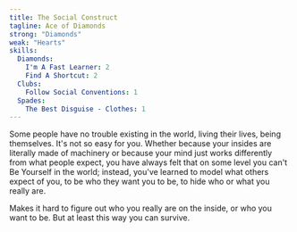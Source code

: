```yaml
---
title: The Social Construct
tagline: Ace of Diamonds
strong: "Diamonds"
weak: "Hearts"
skills:
  Diamonds:
    I'm A Fast Learner: 2
    Find A Shortcut: 2
  Clubs:
    Follow Social Conventions: 1
  Spades:
    The Best Disguise - Clothes: 1
---
```


Some people have no trouble existing in the world, living their lives, being themselves. It's not so easy for you. Whether because your insides are literally made of machinery or because your mind just works differently from what people expect, you have always felt that on some level you can't Be Yourself in the world; instead, you've learned to model what others expect of you, to be who they want you to be, to hide who or what you really are.

Makes it hard to figure out who you really are on the inside, or who you want to be. But at least this way you can survive.